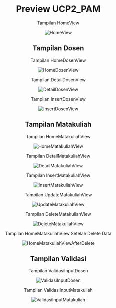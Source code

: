 <h1 align="center">Preview UCP2_PAM</h1>

<p align="center">Tampilan HomeView</p>


<div align="center">
  <img src="https://github.com/user-attachments/assets/4213fbdc-6093-4afb-8b55-f941c48e0e32" alt="HomeView">
</div>

<h2 align="center">Tampilan Dosen</h2>


<p align="center">Tampilan HomeDosenView</p>


<div align="center">
  <img src="https://github.com/user-attachments/assets/aa08ab1b-96e0-46a5-b7ef-367b96edbbf1" alt="HomeDosenView">
</div>


<p align="center">Tampilan DetailDosenView</p>


<div align="center">
  <img src="https://github.com/user-attachments/assets/13ab3c51-ab3a-4d53-9c52-7c41f4bd8e9f" alt="DetailDosenView">
</div>


<p align="center">Tampilan InsertDosenView</p>


<div align="center">
  <img src="https://github.com/user-attachments/assets/e2480ef5-647b-440b-96a6-74bb3decae0f" alt="InsertDosenView">
</div>


<h2 align="center">Tampilan Matakuliah</h2>


<p align="center">Tampilan HomeMatakuliahView</p>


<div align="center">
  <img src="https://github.com/user-attachments/assets/7681072a-6ac0-483c-b0af-6c5781d55917" alt="HomeMatakuliahView">
</div>


<p align="center">Tampilan DetailMatakuliahView</p>


<div align="center">
  <img src="https://github.com/user-attachments/assets/8fc319cf-0753-4337-a675-469c8d0f46df" alt="DetailMatakuliahView">
</div>


<p align="center">Tampilan InsertMatakuliahView</p>


<div align="center">
  <img src="https://github.com/user-attachments/assets/15100f37-e2c8-4f24-bc1a-fd26ad7aa383" alt="InsertMatakuliahView">
</div>


<p align="center">Tampilan UpdateMatakuliahView</p>


<div align="center">
  <img src="https://github.com/user-attachments/assets/6f0d00bc-17c3-4027-bf15-d93482876fe7" alt="UpdateMatakuliahView">
</div>


<p align="center">Tampilan DeleteMatakuliahView</p>


<div align="center">
  <img src="https://github.com/user-attachments/assets/53fcb591-d241-4d26-a9fe-4a58a4cadcc4" alt="DeleteMatakuliahView">
</div>


<p align="center">Tampilan HomeMatakuliahView Setelah Delete Data</p>


<div align="center">
  <img src="https://github.com/user-attachments/assets/de7f1986-299a-4638-9372-f909b639c200" alt="HomeMatakuliahViewAfterDelete">
</div>


<h2 align="center">Tampilan Validasi</h2>


<p align="center">Tampilan ValidasiInputDosen</p>


<div align="center">
  <img src="https://github.com/user-attachments/assets/8d3150e3-57b2-4f32-a70c-fd59983dffd9" alt="ValidasiInputDosen">
</div>


<p align="center">Tampilan ValidasiInputMatakuliah</p>


<div align="center">
  <img src="https://github.com/user-attachments/assets/4213fbdc-6093-4afb-8b55-f941c48e0e32" alt="ValidasiInputMatakuliah">
</div>


